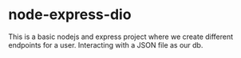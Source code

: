 # node-express-dio
This is a basic nodejs and express project where we create different endpoints for a user. Interacting with a JSON file as our db.
